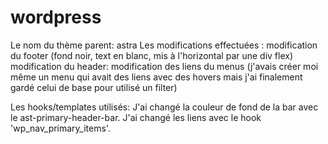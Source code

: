 # wordpress

Le nom du thème parent: astra
Les modifications effectuées :
modification du footer (fond noir, text en blanc, mis à l'horizontal par une div flex)
modification du header: modification des liens du menus (j'avais créer moi même un menu qui avait des liens avec des hovers mais j'ai finalement gardé celui de base pour utilisé un filter)

Les hooks/templates utilisés:
J'ai changé la couleur de fond de la bar avec le ast-primary-header-bar. J'ai changé les liens avec le hook 'wp_nav_primary_items'.


